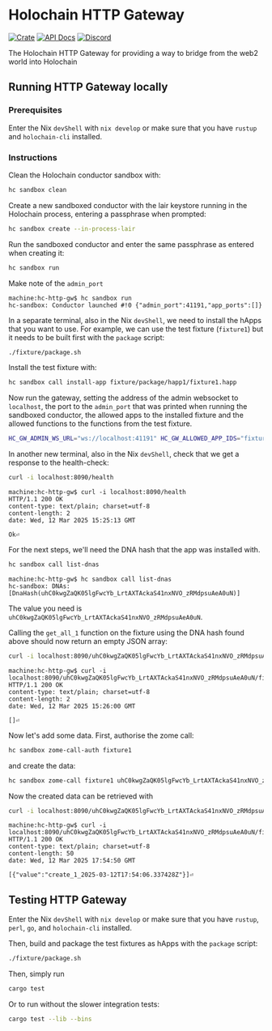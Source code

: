 # Holochain HTTP Gateway

[![Crate](https://img.shields.io/crates/v/holochain_http_gateway.svg)](https://crates.io/crates/holochain_http_gateway)
[![API Docs](https://docs.rs/holochain_http_gateway/badge.svg)](https://docs.rs/holochain_http_gateway)
[![Discord](https://img.shields.io/badge/Discord-blue.svg?style=flat-square)](https://discord.gg/k55DS5dmPH)

The Holochain HTTP Gateway for providing a way to bridge from the web2 world into Holochain

## Running HTTP Gateway locally

### Prerequisites

Enter the Nix `devShell` with `nix develop` or make sure that you have `rustup`
and `holochain-cli` installed.

### Instructions

Clean the Holochain conductor sandbox with:

```bash
hc sandbox clean
```

Create a new sandboxed conductor with the lair keystore running in the
Holochain process, entering a passphrase when prompted:

```bash
hc sandbox create --in-process-lair
```

Run the sandboxed conductor and enter the same passphrase as entered when
creating it:

```bash
hc sandbox run
```

Make note of the `admin_port`

```console
machine:hc-http-gw$ hc sandbox run
hc-sandbox: Conductor launched #!0 {"admin_port":41191,"app_ports":[]}
```

In a separate terminal, also in the Nix `devShell`, we need to install the hApps that you want to use.
For example, we can use the test fixture (`fixture1`) but it needs to be built
first with the `package` script:

```bash
./fixture/package.sh
```

Install the test fixture with:

```bash
hc sandbox call install-app fixture/package/happ1/fixture1.happ
```

Now run the gateway, setting the address of the admin websocket to `localhost`,
the port to the `admin_port` that was printed when running the sandboxed
conductor, the allowed apps to the installed fixture and the allowed
functions to the functions from the test fixture.

```bash
HC_GW_ADMIN_WS_URL="ws://localhost:41191" HC_GW_ALLOWED_APP_IDS="fixture1" HC_GW_ALLOWED_FNS_fixture1="coordinator1/get_all_1" cargo run
```

In another new terminal, also in the Nix `devShell`, check that we get a response to the health-check:

```bash
curl -i localhost:8090/health
```

```console
machine:hc-http-gw$ curl -i localhost:8090/health
HTTP/1.1 200 OK
content-type: text/plain; charset=utf-8
content-length: 2
date: Wed, 12 Mar 2025 15:25:13 GMT

Ok⏎
```

For the next steps, we'll need the DNA hash that the app was installed with.

```bash
hc sandbox call list-dnas
```

```console
machine:hc-http-gw$ hc sandbox call list-dnas
hc-sandbox: DNAs: [DnaHash(uhC0kwgZaQK05lgFwcYb_LrtAXTAckaS41nxNVO_zRMdpsuAeA0uN)]
```

The value you need is `uhC0kwgZaQK05lgFwcYb_LrtAXTAckaS41nxNVO_zRMdpsuAeA0uN`.

Calling the `get_all_1` function on the fixture using the DNA hash found above should 
now return an empty JSON array:

```bash
curl -i localhost:8090/uhC0kwgZaQK05lgFwcYb_LrtAXTAckaS41nxNVO_zRMdpsuAeA0uN/fixture1/coordinator1/get_all_1
```

```console
machine:hc-http-gw$ curl -i localhost:8090/uhC0kwgZaQK05lgFwcYb_LrtAXTAckaS41nxNVO_zRMdpsuAeA0uN/fixture1/coordinator1/get_all_1
HTTP/1.1 200 OK
content-type: text/plain; charset=utf-8
content-length: 2
date: Wed, 12 Mar 2025 15:26:00 GMT

[]⏎
```

Now let's add some data. First, authorise the zome call:

```bash
hc sandbox zome-call-auth fixture1
```

and create the data:

```bash
hc sandbox zome-call fixture1 uhC0kwgZaQK05lgFwcYb_LrtAXTAckaS41nxNVO_zRMdpsuAeA0uN coordinator1 create_1 'null'
```

Now the created data can be retrieved with

```bash
curl -i localhost:8090/uhC0kwgZaQK05lgFwcYb_LrtAXTAckaS41nxNVO_zRMdpsuAeA0uN/fixture1/coordinator1/get_all_1
```

```console
machine:hc-http-gw$ curl -i localhost:8090/uhC0kwgZaQK05lgFwcYb_LrtAXTAckaS41nxNVO_zRMdpsuAeA0uN/fixture1/coordinator1/get_all_1
HTTP/1.1 200 OK
content-type: text/plain; charset=utf-8
content-length: 50
date: Wed, 12 Mar 2025 17:54:50 GMT

[{"value":"create_1_2025-03-12T17:54:06.337428Z"}]⏎
```

## Testing HTTP Gateway

Enter the Nix `devShell` with `nix develop` or make sure that you have
`rustup`, `perl`, `go`, and `holochain-cli` installed.

Then, build and package the test fixtures as hApps with the `package` script:

```bash
./fixture/package.sh
```

Then, simply run

```bash
cargo test
```

Or to run without the slower integration tests:

```bash
cargo test --lib --bins
```

